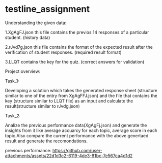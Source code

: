 # testline_assignment

Understanding the given data:

1.XgAgFJ.json this file contains the previos 14 responses of a particular student. (history data)

2.rJvd7g.json this file contains the format of the expected result after the verification of student responses. (required result format)

3.LLQT contains the key for the quiz. (correct answers for validation)

Project overview:

Task_1:

  Developing a solution which takes the generated response sheet (structure similar to one of the entry from XgAgFFJ.json) and the file that contains the key 
  (structure similar to LLQT file) as an input and calculate the result(structure similar to rJvdg.json)

Task_2:

   Analize the previous performance data(XgAgFj.json) and generate the insights from it like average accuarcy for each topic, average score in each topic.Also 
   compare the current performance with the above genertaed result and generate the recomondations.


previous performance:
    https://github.com/user-attachments/assets/22d1d3c2-6119-4de3-81bc-7e567ca4d1d2 
